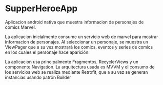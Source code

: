 # SupperHeroeApp

Aplicacion android nativa que muestra informacion de personajes de comics Marvel. 

La aplicacion inicialmente consume un servicio web de marvel para mostrar informacion de personajes.
Al seleccionar un personaje, se muestra un ViewPager que a su vez mostrará los comics, eventos y series de comics en los cuales el personaje hace aparición.

La aplicacion usa principalmente Fragmentos, RecyclerViews y un componente Navigation. La arquitectura usada es MVVM y el consumo de los servicios web se realiza mediante Retrofit, que a su vez se generan instancias usando patrón Builder 
